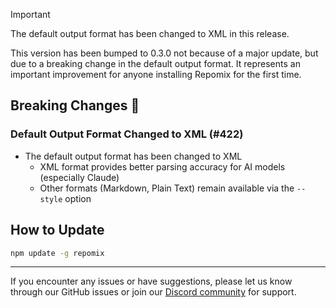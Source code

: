 > [!IMPORTANT]
> The default output format has been changed to XML in this release.

This version has been bumped to 0.3.0 not because of a major update, but due to a breaking change in the default output format. It represents an important improvement for anyone installing Repomix for the first time.

## Breaking Changes 🔄

### Default Output Format Changed to XML (#422)
- The default output format has been changed to XML
  - XML format provides better parsing accuracy for AI models (especially Claude)
  - Other formats (Markdown, Plain Text) remain available via the `--style` option

## How to Update

```bash
npm update -g repomix
```

---

If you encounter any issues or have suggestions, please let us know through our GitHub issues or join our [Discord community](https://discord.gg/wNYzTwZFku) for support. 

